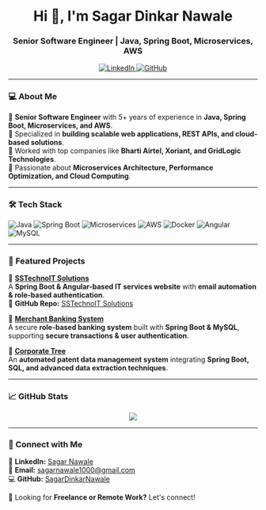 <h1 align="center">Hi 👋, I'm Sagar Dinkar Nawale</h1>
<h3 align="center">Senior Software Engineer | Java, Spring Boot, Microservices, AWS</h3>

<p align="center">
  <a href="https://www.linkedin.com/in/sagar-nawale-b01a3a180/">
    <img src="https://img.shields.io/badge/LinkedIn-Connect-blue?style=for-the-badge&logo=linkedin" alt="LinkedIn" />
  </a>
  <a href="https://github.com/SagarDinkarNawale">
    <img src="https://img.shields.io/badge/GitHub-Profile-black?style=for-the-badge&logo=github" alt="GitHub" />
  </a>
</p>

---

### **💻 About Me**
🔹 **Senior Software Engineer** with 5+ years of experience in **Java, Spring Boot, Microservices, and AWS**.  
🔹 Specialized in **building scalable web applications, REST APIs, and cloud-based solutions**.  
🔹 Worked with top companies like **Bharti Airtel, Xoriant, and GridLogic Technologies**.  
🔹 Passionate about **Microservices Architecture, Performance Optimization, and Cloud Computing**.  

---

### **🛠️ Tech Stack**
![Java](https://img.shields.io/badge/Java-ED8B00?style=for-the-badge&logo=openjdk&logoColor=white)
![Spring Boot](https://img.shields.io/badge/Spring%20Boot-6DB33F?style=for-the-badge&logo=springboot&logoColor=white)
![Microservices](https://img.shields.io/badge/Microservices-0052CC?style=for-the-badge&logo=apachekafka&logoColor=white)
![AWS](https://img.shields.io/badge/AWS-FF9900?style=for-the-badge&logo=amazonaws&logoColor=white)
![Docker](https://img.shields.io/badge/Docker-2496ED?style=for-the-badge&logo=docker&logoColor=white)
![Angular](https://img.shields.io/badge/Angular-DD0031?style=for-the-badge&logo=angular&logoColor=white)
![MySQL](https://img.shields.io/badge/MySQL-4479A1?style=for-the-badge&logo=mysql&logoColor=white)

---

### **🚀 Featured Projects**
🔹 **[SSTechnoIT Solutions](https://ss-techno-it-solutions.onrender.com/)**  
A **Spring Boot & Angular-based IT services website** with **email automation & role-based authentication**.  
📌 **GitHub Repo:** [SSTechnoIT Solutions](https://github.com/SagarDinkarNawale/ss-techno-it-solutions/tree/pre-prod)  

🔹 **[Merchant Banking System](#)**  
A secure **role-based banking system** built with **Spring Boot & MySQL**, supporting **secure transactions & user authentication**.  

🔹 **[Corporate Tree](#)**  
An **automated patent data management system** integrating **Spring Boot, SQL, and advanced data extraction techniques**.  

---

### **📈 GitHub Stats**
<p align="center">
  <img src="https://github-readme-streak-stats.herokuapp.com/?user=SagarDinkarNawale&theme=tokyonight" />
</p>

---

### **📩 Connect with Me**
💼 **LinkedIn:** [Sagar Nawale](https://www.linkedin.com/in/sagar-nawale-b01a3a180/)  
📧 **Email:** sagarnawale1000@gmail.com  
💻 **GitHub:** [SagarDinkarNawale](https://github.com/SagarDinkarNawale)  

🚀 Looking for **Freelance or Remote Work?** Let's connect!
